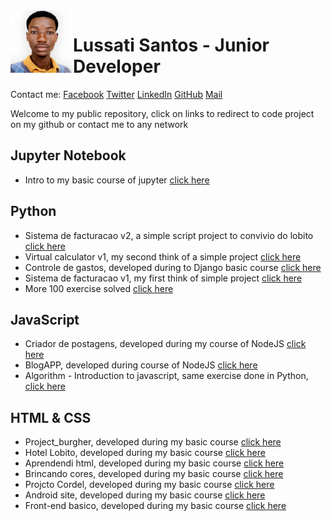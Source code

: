 <img src="img/lussati-300.jpg" width="100px" align="left">

# Lussati Santos - Junior Developer
Contact me: <a href="https://www.facebook.com/lussati.santos" target="_blank">Facebook</a> <a href="https://www.twitter.com/lussatisantos" target="_blank">Twitter</a> <a href="https://www.linkedin.com/lussatisantos" target="_blank">LinkedIn</a> <a href="https://www.github.com/lussatisantos" target="_blank">GitHub</a> <a href="https://lussatisantos10@gmail.com" target="_blank">Mail</a>


Welcome to my public repository, click on links to redirect to code project on my github or contact me to any network

## Jupyter Notebook
- Intro to my basic course of jupyter <a href="https://github.com/lussatisantos/jupyter" target="_blank">click here</a>

## Python
- Sistema de facturacao v2, a simple script project to convivio do lobito <a href="https://github.com/lussatisantos/sistema_de_facturacao_v2" target="_blank">click here</a>
- Virtual calculator v1, my second think of a simple project <a href="https://github.com/lussatisantos/virtual-calculator-v1" target="_blank">click here</a>
-  Controle de gastos, developed during to Django basic course <a href="https://github.com/lussatisantos/controle_gastos_django" target="_blank">click here</a>
- Sistema de facturacao v1, my first think of simple project <a href="https://github.com/lussatisantos/sistema_de_facturacao_v1" target="_blank">click here</a>
- More 100 exercise solved <a href="https://github.com/lussatisantos/algoritmo-python" target="_blank">click here</a>

## JavaScript
- Criador de postagens, developed during my course of NodeJS <a href="https://github.com/lussatisantos/criadordepostagens-nodejs" target="_blank">click here</a>
- BlogAPP, developed during course of NodeJS <a href="https://github.com/lussatisantos/blogapp-nodejs" target="_blank">click here</a>
- Algorithm - Introduction to javascript, same exercise done in Python, <a href="https://github.com/lussatisantos/Algoritmo" target="_blank">click here</a>

## HTML & CSS
- Project_burgher, developed during my basic course <a href="https://github.com/lussatisantos/project_burgher" target="_blank">click here</a>
- Hotel Lobito, developed during my basic course <a href="https://github.com/lussatisantos/hotel-lobito" target="_blank">click here</a>
- Aprendendi html, developed during my basic course <a href="https://github.com/lussatisantos/aprendendo-html" target="_blank">click here</a>
- Brincando cores, developed during my basic course <a href="https://github.com/lussatisantos/brincando-cores-css" target="_blank">click here</a>
- Projcto Cordel, developed during my basic course <a href="https://github.com/lussatisantos/projecto-cordel" target="_blank">click here</a>
- Android site, developed during my basic course <a href="https://github.com/lussatisantos/android-site" target="_blank">click here</a>
- Front-end basico, developed during my basic course <a href="https://github.com/lussatisantos/front-end-basico" target="_blank"> click here</a>
